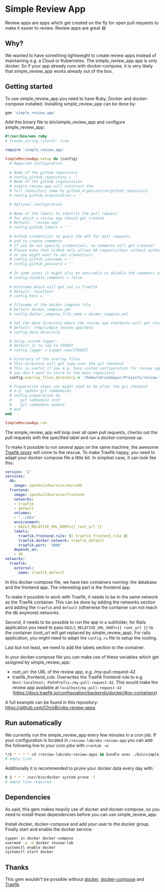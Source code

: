 # Simple Review App

Review apps are apps which get created on the fly for open pull requests to make it easier to review. Review apps are great :smile:

## Why?

We wanted to have something lightweight to create review apps instead of maintaining e.g. a Cloud or Kubernetes. 
The simple_review_app app is only docker.
So if your app already runs with docker-compose, it is very likely that simple_review_app works already out of the box.

## Getting started

To use simple_review_app you need to have Ruby, Docker and docker-compose installed. Installing simple_review_app can be done by:

```bash
gem 'simple_review_app'
```

Add this binary file to bin/simple_review_app and configure simple_review_app:

```ruby
#!/usr/bin/env ruby
# frozen_string_literal: true

require 'simple_review_app'

SimpleReviewApp.setup do |config|
  # Required configuration
  
  # Name of the github repository
  # config.github_repository = ''
  # Name of the github organization
  # simple_review_app will construct the
  # full repository name by github_organization/github_repository
  # config.github_organization = ''

  # Optional configuration
  
  # Name of the labels to identify the pull request
  # for which a review app should get created
  # Default: 'review-app'
  # config.github_labels = ''
  
  # Github credentials to query the API for pull requests
  # and to create comments
  # If you do not specify credentials, no comments will get created!
  # Please note that GitHub only allows 60 requests/hour without authorization
  # so you might want to set credentials
  # config.github_username = ''
  # config.github_password = ''
  
  # In some cases it might also be desirable to disable the comments completely.
  # config.disable_comments = false
  
  # Hostname which will get set in Traefik
  # Default: localhost
  # config.host = ''

  # Filename of the docker-compose file
  # Default docker_compose.yml
  # config.docker_compose_file_name = docker_compose.yml

  # Set the data directory where the review app checkouts will get stored
  # Default: /tmp/simple_review_app/data
  # config.data_directory

  # Setup custom logger.
  # Default is to log to STDOUT
  # config.logger = Logger.new(STDOUT)

  # Directory of the overlay files
  # This directory will get copy over the git checkout
  # This is useful if you e.g. have custom configuration for review apps
  # you don't want to store in the main repository
  config.overlay_files_directory = '/home/cbruckmayer/Projects/review-lab/files'

  # Preparation steps you might need to do after the git checkout 
  # e.g. update git submodules
  # config.preparation do
  #   `git submodule init`
  #   `git submodule update`
  # end
end

SimpleReviewApp.run
```

The simple_review_app will loop over all open pull requests, checks out the pull requests with the specified label and run a docker-compose up.

To make it possible to run several apps on the same machine, the awesome [Traefik proxy](https://traefik.io/) will come to the rescue.
To make Traefik happy, you need to adapt your docker-compose file a little bit.
In simplest case, it can look like this:

```yaml
version: '2'
services:
  db:
    image: openbuildservice/mariadb
  frontend:
    image: openbuildservice/frontend
    networks:
    - traefik
    - default
    volumes:
    - ".:/obs"
    environment:
    - RAILS_RELATIVE_URL_ROOT={{ root_url }}
    labels:
      traefik.frontend.rule: {{ traefik_frontend_rule }}
      traefik.docker.network: traefik_default
      traefik.port: '3000'
    depends_on:
    - db
networks:
  traefik:
    external:
      name: traefik_default
```

In this docker-compose file, we have two containers running: the database and the frontend app.
The interesting part is the frontend app.

To make it possible to work with Traefik, it needs to be in the same network as the Traefik container.
This can be done by adding the networks section and adding the ``traefik`` and ``default`` (otherwise the container can not reach the db anymore) networks.

Second, it needs to be possible to run the app in a subfolder, for Rails application you need to pass ``RAILS_RELATIVE_URL_ROOT={{ root_url }}`` to the container (root_url will get replaced by simple_review_app).
For rails application, you might need to adapt the ``config.ru`` file to setup the routing.

Last but not least, we need to add the labels section to the container.

In your docker-compose file you can make use of these variables which get assigned by simple_review_app:
- root_url: the URL of the review app, e.g. /my-pull-request-42
- traefik_frontend_rule: Overwrites the Traefik frontend rule to e.g. ``Host:localhost; PathPrefix:/my-pull-request-42``. This would make the review app available at ``localhost/my-pull-request-42`` (https://docs.traefik.io/configuration/backends/docker/#on-containers)

A full example can be found in this repository: https://github.com/ChrisBr/obs-review-apps

## Run automatically
We currently run the simple_review_app every few minutes in a cron job. If your configuration is located in ``/review-lab/obs-review-app`` you can add the following line to your cron jobs with ``crontab -e``:

```bash
*/5 * * * * cd /review-lab/obs-review-apps && bundle exec ./bin/simple_review_app >> /review-lab/logs/simple_review_app.log
# empty line
```

Additionally it is recommended to prune your docker data every day with:

```bash
0 3 * * * /usr/bin/docker system prune -f
# empty line required
```

## Dependencies

As said, this gem makes heavily use of docker and docker-compose, so you need to install these dependencies before you can use simple_review_app:

Install docker, docker-compose and add your user to the docker group. Finally start and enable the docker service:

```bash
zypper in docker docker-compose
usermod -a -G docker review-lab
systemctl enable docker
systemctl start docker
```

## Thanks

This gem wouldn't be possible without [docker](https://www.docker.com/), [docker-compose](https://docs.docker.com/compose/) and [Traefik](https://traefik.io/).
